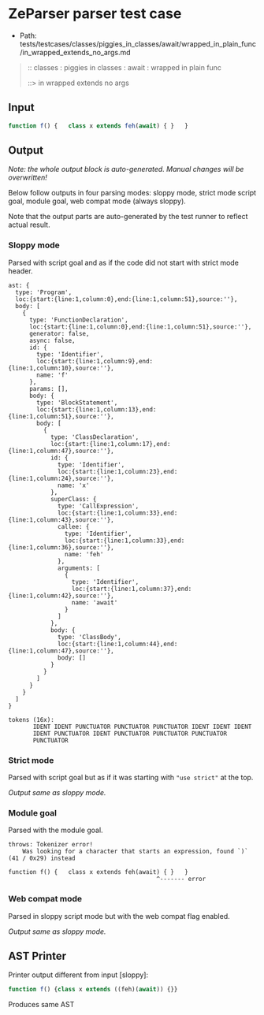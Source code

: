 # ZeParser parser test case

- Path: tests/testcases/classes/piggies_in_classes/await/wrapped_in_plain_func/in_wrapped_extends_no_args.md

> :: classes : piggies in classes : await : wrapped in plain func
>
> ::> in wrapped extends no args

## Input

`````js
function f() {   class x extends feh(await) { }   }
`````

## Output

_Note: the whole output block is auto-generated. Manual changes will be overwritten!_

Below follow outputs in four parsing modes: sloppy mode, strict mode script goal, module goal, web compat mode (always sloppy).

Note that the output parts are auto-generated by the test runner to reflect actual result.

### Sloppy mode

Parsed with script goal and as if the code did not start with strict mode header.

`````
ast: {
  type: 'Program',
  loc:{start:{line:1,column:0},end:{line:1,column:51},source:''},
  body: [
    {
      type: 'FunctionDeclaration',
      loc:{start:{line:1,column:0},end:{line:1,column:51},source:''},
      generator: false,
      async: false,
      id: {
        type: 'Identifier',
        loc:{start:{line:1,column:9},end:{line:1,column:10},source:''},
        name: 'f'
      },
      params: [],
      body: {
        type: 'BlockStatement',
        loc:{start:{line:1,column:13},end:{line:1,column:51},source:''},
        body: [
          {
            type: 'ClassDeclaration',
            loc:{start:{line:1,column:17},end:{line:1,column:47},source:''},
            id: {
              type: 'Identifier',
              loc:{start:{line:1,column:23},end:{line:1,column:24},source:''},
              name: 'x'
            },
            superClass: {
              type: 'CallExpression',
              loc:{start:{line:1,column:33},end:{line:1,column:43},source:''},
              callee: {
                type: 'Identifier',
                loc:{start:{line:1,column:33},end:{line:1,column:36},source:''},
                name: 'feh'
              },
              arguments: [
                {
                  type: 'Identifier',
                  loc:{start:{line:1,column:37},end:{line:1,column:42},source:''},
                  name: 'await'
                }
              ]
            },
            body: {
              type: 'ClassBody',
              loc:{start:{line:1,column:44},end:{line:1,column:47},source:''},
              body: []
            }
          }
        ]
      }
    }
  ]
}

tokens (16x):
       IDENT IDENT PUNCTUATOR PUNCTUATOR PUNCTUATOR IDENT IDENT IDENT
       IDENT PUNCTUATOR IDENT PUNCTUATOR PUNCTUATOR PUNCTUATOR
       PUNCTUATOR
`````

### Strict mode

Parsed with script goal but as if it was starting with `"use strict"` at the top.

_Output same as sloppy mode._

### Module goal

Parsed with the module goal.

`````
throws: Tokenizer error!
    Was looking for a character that starts an expression, found `)` (41 / 0x29) instead

function f() {   class x extends feh(await) { }   }
                                          ^------- error
`````


### Web compat mode

Parsed in sloppy script mode but with the web compat flag enabled.

_Output same as sloppy mode._

## AST Printer

Printer output different from input [sloppy]:

````js
function f() {class x extends ((feh)(await)) {}}
````

Produces same AST
